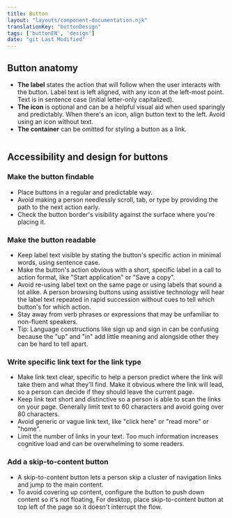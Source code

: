 ```yaml
---
title: Button
layout: "layouts/component-documentation.njk"
translationKey: "buttonDesign"
tags: ['buttonEN', 'design']
date: "git Last Modified"
---
```


## Button anatomy

- **The label** states the action that will follow when the user interacts with the button. Label text is left aligned, with any icon at the left-most point. Text is in sentence case (initial letter-only capitalized).
- **The icon** is optional and can be a helpful visual aid when used sparingly and predictably. When there's an icon, align button text to the left.  Avoid using an icon without text.
- **The container** can be omitted for styling a button as a link.

<img class="b-sm b-gray mt-400" src="/images/en/anatomy/gcds-button-anatomy.svg" alt=""/>

## Accessibility and design for buttons

### Make the button findable

- Place buttons in a regular and predictable way.
- Avoid making a person needlessly scroll, tab, or type by providing the path to the next action early.
- Check the button border's visibility against the surface where you're placing it.

### Make the button readable

- Keep label text visible by stating the button's specific action in minimal words, using sentence case.
- Make the button's action obvious with a short, specific label in a call to action format, like "Start application" or "Save a copy".
- Avoid re-using label text on the same page or using labels that sound a lot alike. A person browsing buttons using assistive technology will hear the label text repeated in rapid succession without cues to tell which button's for which action.
- Stay away from verb phrases or expressions that may be unfamiliar to non-fluent speakers.
- Tip: Language constructions like sign up and sign in can be confusing because the "up" and "in" add little meaning and alongside other they can be hard to tell apart.

### Write specific link text for the link type

- Make link text clear, specific to help a person predict where the link will take them and what they'll find. Make it obvious where the link will lead, so a person can decide if they should leave the current page.
- Keep link text short and distinctive so a person is able to scan the links on your page. Generally limit text to 60 characters and avoid going over 80 characters.
- Avoid generic or vague link text, like "click here" or "read more" or "home".
- Limit the number of links in your text. Too much information increases cognitive load and can be overwhelming to some readers.

### Add a skip-to-content button

- A skip-to-content button lets a person skip a cluster of navigation links and jump to the main content.
- To avoid covering up content, configure the button to push down content so it's not floating, For desktop, place skip-to-content button at top left of the page so it doesn't interrupt the flow.

